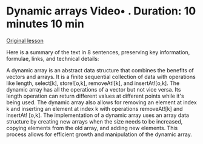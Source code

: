 # Dynamic arrays Video• . Duration: 10 minutes 10 min

[Original lesson](https://www.coursera.org/learn/uol-algorithms-and-data-structures-1/lecture/TgxE6/dynamic-arrays)

Here is a summary of the text in 8 sentences, preserving key information, formulae, links, and technical details:

A dynamic array is an abstract data structure that combines the benefits of vectors and arrays. It is a finite sequential collection of data with operations like length, select[k], store![o,k], removeAt![k], and insertAt![o,k]. The dynamic array has all the operations of a vector but not vice versa. Its length operation can return different values at different points while it's being used. The dynamic array also allows for removing an element at index k and inserting an element at index k with operations removeAt![k] and insertAt! [o,k]. The implementation of a dynamic array uses an array data structure by creating new arrays when the size needs to be increased, copying elements from the old array, and adding new elements. This process allows for efficient growth and manipulation of the dynamic array.

